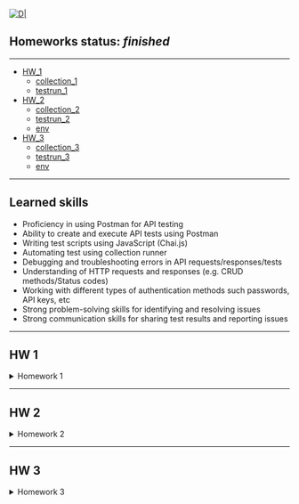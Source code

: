 [![D|](https://lentux-informatica.com/wp-content/uploads/2018/05/postman-logo.png)](https://www.postman.com/)
## __Homeworks status:__ _finished_
---
-  [HW_1](#hw_1)
    - [collection_1][hw1col_link]
    - [testrun_1][hw1test_link]
- [HW_2](#hw_2)
    - [collection_2][hw2col_link]
    - [testrun_2][hw2test_link]
    - [env][hw2env_link]
- [HW_3](#hw_3)
    - [collection_3][hw3col_link]
    - [testrun_3][hw3test_link]
    - [env][hw3env_link]
--- 

## Learned skills

-   Proficiency in using Postman for API testing 
-   Ability to create and execute API tests using Postman 
-   Writing test scripts using JavaScript (Chai.js)
-   Automating test using collection runner
-   Debugging and troubleshooting errors in API requests/responses/tests
-   Understanding of HTTP requests and responses (e.g. CRUD methods/Status codes)
-   Working with different types of authentication methods such passwords, API keys, etc
-   Strong problem-solving skills for identifying and resolving issues
-   Strong communication skills for sharing test results and reporting issues

---

## HW 1 <a name="hw_1"></a>

<details>
<summary>Homework 1</summary>

*Main task: Создать запросы в Postman.*
```javascript
Protocol: http
IP: **
Port: 5005
```

```javascript
EP_1
Method: GET
EndPoint: /get_method
    request url params: 
    name: str
    age: int
        response: 
        [   “Str”,
            “Str”]
```

```javascript
EP_2
Method: POST
EndPoint: /user_info_3
request form data: 
 name: str
 age: int
 salary: int

response: 
{'name': name,
          'age': age,
          'salary': salary,
          'family': {'children': [['Alex', 24], ['Kate', 12]],
                     'u_salary_1_5_year': salary * 4}}
```

```javascript
EP_3
Method: GET
EndPoint: /object_info_1
request url params: 
 name: str
 age: int
 weight: int

response: 
{'name': name,
          'age': age,
          'daily_food': weight * 0.012,
          'daily_sleep': weight * 2.5}
```

```javascript
EP_4
Method: GET
EndPoint: /object_info_2
request url params: 
 name: str
 age: int
 salary: int

response: 
{'start_qa_salary': salary,
          'qa_salary_after_6_months': salary * 2,
          'qa_salary_after_12_months': salary * 2.7,
          'qa_salary_after_1.5_year': salary * 3.3,
          'qa_salary_after_3.5_years': salary * 3.8,
          'person': {'u_name': [user_name, salary, age],
                     'u_age': age,
                     'u_salary_5_years': salary * 4.2}
          }
```

```javascript
EP_5
Method: GET
EndPoint: /object_info_3
request url params: 
 name: str
 age: int
 salary: int

response: 
{'name': name,
          'age': age,
          'salary': salary,
          'family': {'children': [['Alex', 24], ['Kate', 12]],
                     'pets': {'cat':{'name':'Sunny',
                                     'age': 3},
                              'dog':{'name':'Luky',
                                     'age': 4}},
                     'u_salary_1_5_year': salary * 4}
          }
```

```javascript
EP_6
Method: GET
EndPoint: /object_info_4
request url params: 
 name: str
 age: int
 salary: int

response: 
{'name': name,
          'age': int(age),
          'salary': [salary, str(salary * 2), str(salary * 3)]}
```

```javascript
EP_7
Method: POST
EndPoint: /user_info_2
request form data: 
 name: str
 age: int
 salary: int

response: 
{'start_qa_salary': salary,
          'qa_salary_after_6_months': salary * 2,
          'qa_salary_after_12_months': salary * 2.7,
          'qa_salary_after_1.5_year': salary * 3.3,
          'qa_salary_after_3.5_years': salary * 3.8,
          'person': {'u_name': [user_name, salary, age],
                     'u_age': age,
                     'u_salary_5_years': salary * 4.2}
          }
```
<details>
<summary>Screen_RunClc</summary>
[![D|](https://github.com/Foxive/Postman/blob/main/Postman.HW_1_RunClc.png?raw=true)]
</details>
</details>

---
## HW 2 <a name="hw_2"></a>

<details>
<summary>Homework 2</summary>

*Main tasks:* 
* Отправить запрос
* Проверить статус код (== 200)
* Проверить доп. параметры с помощью тестов

<details>
<summary>Screen_RunClc</summary>
[![D|](https://github.com/Foxive/Postman/blob/main/Postman.HW_2_RunClc.png?raw=true)]
</details>

<details>
<summary>Tasks</summary>
<details>
<summary>Task 1 (EP_1)</summary>

```javascript
{{url}}/first
1. Отправить запрос.
2. Статус код 200
3. Проверить, что в body приходит правильный string.
```

</details>
<details>
<summary>Task 2 (EP_2)</summary>

```javascript
{{url}}/user_info_3
1. Отправить запрос.
2. Статус код 200
3. Спарсить response body в json.
4. Проверить, что name в ответе равно name s request (name вбить руками.)
5. Проверить, что age в ответе равно age s request (age вбить руками.)
6. Проверить, что salary в ответе равно salary s request (salary вбить руками.)
7. Спарсить request.
8. Проверить, что name в ответе равно name s request (name забрать из request.)
9. Проверить, что age в ответе равно age s request (age забрать из request.)
10. Проверить, что salary в ответе равно salary s request (salary забрать из request.)
11. Вывести в консоль параметр family из response.
12. Проверить что u_salary_1_5_year в ответе равно salary*4 (salary забрать из request)
```

</details>
<details>
<summary>Task 3 (EP_3)</summary>

```javascript
{{url}}/object_info_3
1. Отправить запрос.
2. Статус код 200
3. Спарсить response body в json.
4. Спарсить request.
5. Проверить, что name в ответе равно name s request (name забрать из request.)
6. Проверить, что age в ответе равно age s request (age забрать из request.)
7. Проверить, что salary в ответе равно salary s request (salary забрать из request.)
8. Вывести в консоль параметр family из response.
9. Проверить, что у параметра dog есть параметры name.
10. Проверить, что у параметра dog есть параметры age.
11. Проверить, что параметр name имеет значение Luky.
12. Проверить, что параметр age имеет значение 4.
```

</details>
<details>
<summary>Task 4 (EP_4)</summary>

```javascript
{{url}}/object_info_4
1. Отправить запрос.
2. Статус код 200
3. Спарсить response body в json.
4. Спарсить request.
5. Проверить, что name в ответе равно name s request (name забрать из request.)
6. Проверить, что age в ответе равно age из request (age забрать из request.)
7. Вывести в консоль параметр salary из request.
8. Вывести в консоль параметр salary из response.
9. Вывести в консоль 0-й элемент параметра salary из response.
10. Вывести в консоль 1-й элемент параметра salary параметр salary из response.
11. Вывести в консоль 2-й элемент параметра salary параметр salary из response.
12. Проверить, что 0-й элемент параметра salary равен salary из request (salary забрать из request.)
13. Проверить, что 1-й элемент параметра salary равен salary*2 из request (salary забрать из request.)
14. Проверить, что 2-й элемент параметра salary равен salary*3 из request (salary забрать из request.)
15. Создать в окружении переменную name
16. Создать в окружении переменную age
17. Создать в окружении переменную salary
18. Передать в окружение переменную name
19. Передать в окружение переменную age
20. Передать в окружение переменную salary
21. Написать цикл который выведет в консоль по порядку элементы списка из параметра salary.
```

</details>
<details>
<summary>Task 5 (EP_5)</summary>

```javascript
{{url}}/user_info_2
1. Вставить параметр salary из окружения в request
2. Вставить параметр age из окружения в age
3. Вставить параметр name из окружения в name
4. Отправить запрос.
5. Статус код 200
6. Спарсить response body в json.
7. Спарсить request.
8. Проверить, что json response имеет параметр start_qa_salary
9. Проверить, что json response имеет параметр qa_salary_after_6_months
10. Проверить, что json response имеет параметр qa_salary_after_12_months
11. Проверить, что json response имеет параметр qa_salary_after_1.5_year
12. Проверить, что json response имеет параметр qa_salary_after_3.5_years
13. Проверить, что json response имеет параметр person
14. Проверить, что параметр start_qa_salary равен salary из request (salary забрать из request.)
15. Проверить, что параметр qa_salary_after_6_months равен salary*2 из request (salary забрать из request.)
16. Проверить, что параметр qa_salary_after_12_months равен salary*2.7 из request (salary забрать из request.)
17. Проверить, что параметр qa_salary_after_1.5_year равен salary*3.3 из request (salary забрать из request.)
18. Проверить, что параметр qa_salary_after_3.5_years равен salary*3.8 из request (salary забрать из request.)
19. Проверить, что в параметре person, 1-й элемент из u_name равен salary из request (salary забрать из request.)
20. Проверить, что что параметр u_age равен age из request (age забрать из request.)
21. Проверить, что параметр u_salary_5_years равен salary*4.2 из request (salary забрать из request.)
22. ***Написать цикл который выведет в консоль по порядку элементы списка из параметра person.
```

</details>
</details>


<details>
<summary>Code</summary>
<details>
<summary>Task 1 (EP_1)</summary>

```javascript
// Парсим ответ
var testBody = pm.response.text();
// 2. Статус код 200
pm.test("Status code is 200", function () {
    pm.response.to.have.status(200);
});
// 3. Проверить, что в body приходит правильный string.
pm.test("Body matches string", function () {
    pm.expect(pm.response.text()).to.include("This is the first responce from server!ss");
});
pm.test("Body is correct", function () {
    pm.response.to.have.body(testBody);
});
```

</details>
<details>
<summary>Task 2 (EP_2)</summary>

```javascript
// 2. Статус код 200
pm.test("Status code is 200", function () {
    pm.response.to.have.status(200);
});
// 3. Спарсить response body в json.
const responseJson = pm.response.json();
// 4. Проверить, что name в ответе равно name s request (name вбить руками.)
pm.test("Person is John", () => {
  pm.expect(responseJson.name).to.eql("John");
});
// 5. Проверить, что age в ответе равно age s request (age вбить руками.)
pm.test("Age is 25", () => {
  pm.expect(responseJson.age).to.eql+(25);
});
// 6. Проверить, что salary в ответе равно salary s request (salary вбить руками.)
pm.test("Salary is 1000", () => {
  pm.expect(responseJson.salary).to.eql(1000);
});
// 7. Спарсить request.
var requestdata = request.data;
// 8. Проверить, что name в ответе равно name s request (name забрать из request.)
pm.test("Person name is valid", () => {
  pm.expect(responseJson.name).to.eql(requestdata.name);
});
// 9. Проверить, что age в ответе равно age s request (age забрать из request.)
pm.test("Person age is valid", () => {
  pm.expect(responseJson.age).to.eql(requestdata.age);
});
// 10. Проверить, что salary в ответе равно salary s request (salary забрать из request.)
pm.test("Person salary is valid", () => {
  pm.expect(responseJson.salary).to.eql(+requestdata.salary);
});
// 11. Вывести в консоль параметр family из response.
console.log (responseJson.family)
// 12. Проверить что u_salary_1_5_year в ответе равно salary*4 (salary забрать из request)
pm.test("Server logic works out multiplication", () => {
  pm.expect(responseJson.family.u_salary_1_5_year).to.eql(requestdata.salary*4);
});
```
</details>
<details>
<summary>Task 3 (EP_3)</summary>

```javascript
// 2. Статус код 200
pm.test("Status code is 200", function () {
    pm.response.to.have.status(200);
});
// 3. Спарсить response body в json.
const responseJson = pm.response.json();
// 4. Спарсить request
var requestdata = pm.request.url.query.toObject();
// 5. Проверить, что name в ответе равно name s request (name забрать из request.)
pm.test("Person name is valid", () => {
  pm.expect(responseJson.name).to.eql(requestdata.name);
});
// 6. Проверить, что age в ответе равно age s request (age забрать из request.)
pm.test("Person age is valid", () => {
  pm.expect(responseJson.age).to.eql(requestdata.age);
});
// 7. Проверить, что salary в ответе равно salary s request (salary забрать из request.)
pm.test("Person salary is valid", () => {
  pm.expect(responseJson.salary).to.eql(+requestdata.salary);
});
// 8. Вывести в консоль параметр family из response.
console.log (responseJson.family)
// 9. Проверить, что у параметра dog есть параметры name.
pm.test("Dog name is valid", () => {
  pm.expect(responseJson.family.pets.dog).to.have.property("name");
});
// 10. Проверить, что у параметра dog есть параметры age.
pm.test("Dog age is valid", () => {
  pm.expect(responseJson.family.pets.dog).to.have.property("age");
});
// 11. Проверить, что параметр name имеет значение Luky.
pm.test("Dog name is Luky", () => {
  pm.expect(responseJson.family.pets.dog.name).to.eql("Luky")
});
// 12. Проверить, что параметр age имеет значение 4.
pm.test("Dog age is 4", () => {
  pm.expect(responseJson.family.pets.dog.age).to.eql(4)
});
```
</details>
<details>
<summary>Task 4 (EP_4)</summary>

```javascript
// 2. Статус код 200
pm.test("Status code is 200", function () {
    pm.response.to.have.status(200);
});
// 3. Спарсить response body в json.
const responseJson = pm.response.json();
// 4. Спарсить request
var requestdata = pm.request.url.query.toObject();
// 5. Проверить, что name в ответе равно name s request (name забрать из request.)
pm.test("Person name is valid", () => {
  pm.expect(responseJson.name).to.eql(requestdata.name);
});
// 6. Проверить, что age в ответе равно age s request (age забрать из request.)
pm.test("Person age is valid", () => {
  pm.expect(responseJson.age).to.eql(+requestdata.age);
});
// 7. Вывести в консоль параметр salary из request.
console.log(requestdata.salary)
// 8. Вывести в консоль параметр salary из response.
console.log(responseJson.salary)
// 9. Вывести в консоль 0-й элемент параметра salary из response.
console.log(responseJson.salary[0])
// 10. Вывести в консоль 1-й элемент параметра salary параметр salary из response.
console.log(responseJson.salary[1])
// 11. Вывести в консоль 2-й элемент параметра salary параметр salary из response.
console.log(responseJson.salary[2])
// 12. Проверить, что 0-й элемент параметра salary равен salary из request (salary забрать из request.)
pm.test("Server response equal request ", () => {
  pm.expect(responseJson.salary[0]).to.eql(+requestdata.salary);
});
// 13. Проверить, что 1-й элемент параметра salary равен salary*2 из request (salary забрать из request.)
pm.test("Server response equal request ", () => {
  pm.expect(+responseJson.salary[1]).to.eql(requestdata.salary*2);
});
// 14. Проверить, что 2-й элемент параметра salary равен salary*3 из request (salary забрать из request.)
pm.test("Server response equal request ", () => {
  pm.expect(+responseJson.salary[2]).to.eql(requestdata.salary*3);
});
// 15. Создать в окружении переменную name
pm.environment.set("name", " ");
// 16. Создать в окружении переменную age
pm.environment.set("age", " ");
// 17. Создать в окружении переменную salary
pm.environment.set("salary", " ");
// 18. Передать в окружение переменную name
pm.environment.set("name", requestdata.name);
// 19. Передать в окружение переменную age
pm.environment.set("age", requestdata.age);
// 20. Передать в окружение переменную salary
pm.environment.set("salary", requestdata.salary);
// // 21. Написать цикл который выведет в консоль по порядку элементы списка из параметра salary.
var arr = responseJson.salary
console.log ('asd')
arr.forEach(function(item, i, arr) {
    console.log ('Текущий элемент списка: ', i, ' имеет значение =', item)
})
```
</details>
<details>
<summary>Task 5 (EP_5)</summary>

```javascript
// 5. Статус код 200
pm.test("Status code is 200", function () {
    pm.response.to.have.status(200);
});
// 6. Спарсить response body в json.
const responseJson = pm.response.json();
// // 7. Спарсить request
var requestdata = request.data
console.log(requestdata)
// // 8. Проверить, что json response имеет параметр start_qa_salary
pm.test("Json response have property start_qa_salary", () => {
  pm.expect(responseJson).to.have.property("start_qa_salary")
});
// 9. Проверить, что json response имеет параметр qa_salary_after_6_months
pm.test("Json response have property qa_salary_after_6_months", () => {
  pm.expect(responseJson).to.have.property("qa_salary_after_6_months")
});
// 10. Проверить, что json response имеет параметр qa_salary_after_12_months
pm.test("Json response have property qa_salary_after_12_months", () => {
  pm.expect(responseJson).to.have.property("qa_salary_after_12_months")
});
// 11. Проверить, что json response имеет параметр qa_salary_after_1.5_year
pm.test("Json response have property qa_salary_after_1.5_year", () => {
  pm.expect(responseJson).to.have.property("qa_salary_after_1.5_year")
});
// 12. Проверить, что json response имеет параметр qa_salary_after_3.5_years
pm.test("Json response have property qa_salary_after_3.5_years", () => {
  pm.expect(responseJson).to.have.property("qa_salary_after_3.5_years")
});
// 13. Проверить, что json response имеет параметр person
pm.test("Json response have property person", () => {
  pm.expect(responseJson).to.have.property("person")
});
// 14. Проверить, что параметр start_qa_salary равен salary из request (salary забрать из request.)
pm.test("Param response start_qa_salary eql salary from request", () => {
    pm.expect(responseJson.start_qa_salary).to.eql(+requestdata.salary);
});
// 15. Проверить, что параметр qa_salary_after_6_months равен salary*2 из request (salary забрать из request.)
pm.test("Param response qa_salary_after_6_months eql salary*2 from request", () => {
    pm.expect(responseJson.qa_salary_after_6_month).to.eql+(requestdata.salary*2);
});
// 16. Проверить, что параметр qa_salary_after_12_months равен salary*2.7 из request (salary забрать из request.)
pm.test("Param response qa_salary_after_12_months eql salary*2 from request", () => {
    pm.expect(responseJson.qa_salary_after_12_month).to.eql+(requestdata.salary*2.7);
});
// 17. Проверить, что параметр qa_salary_after_1.5_year равен salary*3.3 из request (salary забрать из request.)
pm.test("Param response qa_salary_after_1.5_years eql salary*2 from request", () => {
    pm.expect(responseJson["qa_salary_after_1.5_years"]).to.eql+(requestdata.salary*3.3);
});
// 18. Проверить, что параметр qa_salary_after_3.5_years равен salary*3.8 из request (salary забрать из request.)
pm.test("Param response qa_salary_after_3.5_years eql salary*2 from request", () => {
    pm.expect(responseJson["qa_salary_after_3.5_years"]).to.eql+(requestdata.salary*3.8);
});
// 19. Проверить, что в параметре person, 1-й элемент из u_name равен salary из request (salary забрать из request.)
pm.test("1st element in param person from u_name = salary", () => {
    pm.expect(responseJson.person.u_name[1]).to.eql+(requestdata.salary);
});
// 20. Проверить, что что параметр u_age равен age из request (age забрать из request.)
pm.test("Param age from u_name = age", () => {
    pm.expect(responseJson.person.u_name[2]).to.eql+(requestdata.age);
});
// 21. Проверить, что параметр u_salary_5_years равен salary*4.2 из request (salary забрать из request.)
pm.test("Param u_salary_5_years", () => {
    pm.expect(responseJson.person.u_salary_5_years).to.eql+(requestdata.salary*4.2);
});
// 22. ***Написать цикл который выведет в консоль по порядку элементы списка из параметра person.
for (i in responseJson.person) {
 console.log('Element: ', responseJson.person[i]);
}
```

</details>
</details>
</details>

---

## HW 3 <a name="hw_3"></a>
<details>
<summary>Homework 3</summary>


*Main tasks:* 
*  Отправить запрос
*  Получить токен
*  Проверить доп. параметры с помощью тестов


<details>
<summary>Screen_RunClc</summary>

[![D|](https://github.com/Foxive/Postman/blob/main/Postman.HW_3_RunClc.png?raw=true)]

</details>

<details>
<summary>Tasks</summary>
<details>
<summary>Task 1 (EP_1)</summary>

```javascript
POST
{{url}}/login
login : str (кроме /)
password : str
Приходящий токен необходимо передать во все остальные запросы.
```

</details>
<details>
<summary>Task 2 (EP_2)</summary>

```javascript
{{url}}/user_info
    req. (RAW JSON)
    POST
    age: int
    salary: int
    name: str
    auth_token
    resp.
    {'start_qa_salary':salary,
    'qa_salary_after_6_months': salary * 2,
    'qa_salary_after_12_months': salary * 2.9,
    'person': {'u_name':[user_name, salary, age],
                                'u_age':age,
                                'u_salary_1.5_year': salary * 4}
                                }
Тесты:
1) Статус код 200
2) Проверка структуры json в ответе.
3) В ответе указаны коэффициенты умножения salary, напишите тесты по проверке правильности результата перемножения на коэффициент.
4) Достать значение из поля 'u_salary_1.5_year' и передать в поле salary запроса {{url}}/get_test_user

```
</details>
<details>
<summary>Task 3 (EP_3)</summary>

```javascript
{{url}}/new_data
    req.
    POST
    age: int
    salary: int
    name: str
    auth_token
    Resp.
    {'name':name,
    'age': int(age),
    'salary': [salary, str(salary*2), str(salary*3)]}
Тесты:
1) Статус код 200
2) Проверка структуры json в ответе.
3) В ответе указаны коэффициенты умножения salary, напишите тесты по проверке правильности результата перемножения на коэффициент.
4) проверить, что 2-й элемент массива salary больше 1-го и 0-го

```
</details>
<details>
<summary>Task 4 (EP_4)</summary>

```javascript
 {{url}}/test_pet_info    
    req.
    POST
    age: int
    weight: int
    name: str
    auth_token
    Resp.  
    {'name': name,
    'age': age,
    'daily_food':weight * 0.012,
    'daily_sleep': weight * 2.5}
Тесты:
1) Статус код 200
2) Проверка структуры json в ответе.
3) В ответе указаны коэффициенты умножения weight, напишите тесты по проверке правильности результата перемножения на коэффициент.
```
</details>
<details>
<summary>Task 5 (EP_5)</summary>

```javascript
{{url}}/get_test_user
    req.
    POST
    age: int
    salary: int
    name: str
    auth_token

    Resp.
    {'name': name,
    'age':age,
    'salary': salary,
    'family':{'children':[['Alex', 24],['Kate', 12]],
    'u_salary_1.5_year': salary * 4}
    }
Тесты:
1) Статус код 200
2) Проверка структуры json в ответе.
3) Проверить что занчение поля name = значению переменной name из окружения
4) Проверить что занчение поля age в ответе соответсвует отправленному в запросе значению поля age
```

</details>
<details>
<summary>Task 6 (EP_6)</summary>

```javascript
{{url_alt}}/currency
    req.
    POST
    auth_token
    Resp. Передаётся список массив объектов.
    [
    {"Cur_Abbreviation": str,
    "Cur_ID": int,
    "Cur_Name": str
    }
    …
    {"Cur_Abbreviation": str,
    "Cur_ID": int,
    "Cur_Name": str
    }]
Тесты:
1) Можете взять любой объект из присланного списка, используйте js random.
В объекте возьмите Cur_ID и передать через окружение в следующий запрос.
```

</details>
<details>
<summary>Task 7 (EP_7)</summary>

```javascript
{{url_alt}}/curr_byn
    req.
    POST
    auth_token
    curr_code: int
    Resp.
    {
        "Cur_Abbreviation": str
        "Cur_ID": int,
        "Cur_Name": str,
        "Cur_OfficialRate": float,
        "Cur_Scale": int,
        "Date": str
}
Тесты:
1) Статус код 200
2) Проверка структуры json в ответе.
```

</details>
<details>
<summary>Task 7** (EP_7(js)</summary>

```javascript
1) получить список валют
2) итерировать список валют
3) в каждой итерации отправлять запрос на сервер для получения курса каждой валюты
4) если возвращается 500 код, переходим к следующей итреации
5) если получаем 200 код, проверяем response json на наличие поля "Cur_OfficialRate"
6) если поле есть, пишем в консоль инфу про фалюту в виде response
{
    "Cur_Abbreviation": str
    "Cur_ID": int,
    "Cur_Name": str,
    "Cur_OfficialRate": float,
    "Cur_Scale": int,
    "Date": str
}
7) переходим к следующей итерации
```
</details>
</details>

<details>
<summary> Code </summary>
<details>
<summary>Task 1 (EP_1)</summary>

```javascript
pm.test("Status code is 200", function () {
    pm.response.to.have.status(200);
});
// parse token from response
let token = pm.response.json().token
// set token_env var
pm.environment.set("token", token);
```

</details>
<details>
<summary>Task 2 (EP_2)</summary>

```javascript
// 1) Статус код 200
pm.test("Status code is 200", function () {
    pm.response.to.have.status(200);
});
// 2) Проверка структуры json в ответе.
let request_raw = JSON.parse(pm.request.body.raw)
let schema = {
    "type": "object",
    "required": [
        "person",
        "qa_salary_after_12_months",
        "qa_salary_after_6_months",
        "start_qa_salary"
    ],
    "properties": {
        "person": {
            "type": "object",
            "required" : [
                "u_age",
                "u_name",
                "u_salary_1_5_year"
            ],
            "properties":{
                "u_age": {"type" : "integer"},
                "u_name": {"type": "array"},
                "u_salary_1_5_year": {"type": "integer"},
                "u_salary": {"type": "integer"
                }
            }
        },
        "qa_salary_after_12_months": {"type": "number"},
        "qa_salary_after_6_months": {"type": "integer"},
        "start_qa_salary": {"type": "integer"}
    }
}
pm.test("Scheme is correct", function () {
    pm.response.to.have.jsonSchema(schema)
});
// 3) В ответе указаны коэффициенты умножения salary, напишите тесты по проверке правильности результата перемножения на коэффициент.
let respJson = pm.response.json()
pm.test("Server logic (multiplication factor) works ", function () {
        pm.expect(respJson.person.u_salary_1_5_year).to.eql(request_raw.salary*4),
        pm.expect(respJson.start_qa_salary).to.eql(request_raw.salary),
        pm.expect(respJson.qa_salary_after_12_months).to.eql(request_raw.salary*2.9),
        pm.expect(respJson.qa_salary_after_6_months).to.eql(request_raw.salary*2)
});
// 4) Достать значение из поля 'u_salary_1.5_year' и передать в поле salary запроса {{url}}/get_test_user
pm.environment.set("salary_get_test_user", respJson.person.u_salary_1_5_year);
```
</details>
<details>
<summary>Task 3 (EP_3)</summary>

```javascript
// 1) Статус код 200
pm.test("Status code is 200", function () {
    pm.response.to.have.status(200);
});
// 2) Проверка структуры json в ответе.
let schema = {
    "type": "object",
    "requred": [
        "age",
        "name",
        "salary"
    ],
    "properties": {
        "age" : {"type": "integer"},
        "name" : {"type": "string"},
        "salary" : {"type": "array"},
    }
}
pm.test("Scheme is correct", function () {
    pm.response.to.have.jsonSchema(schema)
});
// 3) В ответе указаны коэффициенты умножения salary, напишите тесты по проверке правильности результата перемножения на коэффициент.
let respJson = pm.response.json()
let request_raw = pm.request.body.formdata.get("salary")
pm.test("Server logic (multiplication factor) works ", function () {
        pm.expect(respJson.salary[0]).to.eql+(request_raw.salary),
        pm.expect(respJson.salary[1]).to.eql+(request_raw.salary*2),
        pm.expect(respJson.salary[2]).to.eql+(request_raw.salary*3)
});
// 4) проверить, что 2-й элемент массива salary больше 1-го и 0-го
pm.test("2nd array element > 1 and 0 ", function () {
        pm.expect(respJson.salary[2]).to.gt+(respJson.salary[0])
        pm.expect(+respJson.salary[2]).to.be.above(+respJson.salary[1])
});
```
</details>
<details>
<summary>Task 4 (EP_4)</summary>

```javascript
// 1) Статус код 200
pm.test("Status code is 200", function () {
    pm.response.to.have.status(200);
});
// 2) Проверка структуры json в ответе.
let schema = {
    "type": "object",
    "requred": [
        "age",
        "name",
        "daily_food",
        "daily_sleep"
    ],
    "properties": {
        "age" : {"type": "integer"},
        "name" : {"type": "string"},
        "daily_food" : {"type": "number"},
        "daily_sleep" : {"type": "number"},
    }
}
pm.test("Scheme is correct", function () {
    pm.response.to.have.jsonSchema(schema)
});
// 3) В ответе указаны коэффициенты умножения weight, напишите тесты по проверке правильности результата перемножения на коэффициент.
let respJson = pm.response.json()
let request_raw = pm.request.body.formdata.get("weight")
pm.test("Server logic (multiplication weight factor) works ", function () {
        pm.expect(respJson.daily_food).to.eql(request_raw*0.012),
        pm.expect(respJson.daily_sleep).to.eql(request_raw*2.5)
});
```
</details>
<details>
<summary>Task 5 (EP_5)</summary>

```javascript
// 1) Статус код 200
pm.test("Status code is 200", function () {
    pm.response.to.have.status(200);
});
// 2) Проверка структуры json в ответе.
let schema = {
    "type": "object",
    "requred": [
        "age",
        "family",
        "name",
        "salary"
    ],
    "properties": {
        "age" : {"type": "string"},
        "family" : {"type": "object", "required": ["children", "u_salary_1_5_year" ], "properties": { "children" : { "type": "array"}, "u_salary_1_5_year" : {"type" : "integer"}}},
        "name" : {"type": "string"},
        "salary" : {"type": "integer"},
    }
}
pm.test("Scheme is correct", function () {
    pm.response.to.have.jsonSchema(schema)
});
// 3) Проверить что занчение поля name = значению переменной name из окружения
let respJson = pm.response.json()
// let request_raw = pm.request.body.formdata.get("weight")
pm.environment.set("name", "John");
pm.test("Resp name = var name from env ", function () {
        pm.expect(respJson.name).to.eql(pm.environment.get("name"))
});
// 4) Проверить что занчение поля age в ответе соответсвует отправленному в запросе значению поля age
pm.environment.set("age", 25);
pm.test("Resp age = var age from env ", function () {
        pm.expect(respJson.age).to.eql+(pm.environment.get("age"))
});
```

</details>
<details>
<summary>Task 6 (EP_6)</summary>

```javascript
function getRandomInt(max) {
  return Math.floor(Math.random() * max);
}
var random_num = getRandomInt(118)
// 1) Можете взять любой объект из присланного списка, используйте js random.
// В объекте возьмите Cur_ID и передать через окружение в следующий запрос.
//команда для отладки
// console.log(random_num)
// парсим ответ
let request_info = pm.response.json()
// забираем из ответа нужный рандомный айди
let Info_from_curr = request_info[random_num].Cur_ID
pm.environment.set("Cur_ID", Info_from_curr);
```

</details>
<details>
<summary>Task 7 (EP_7)</summary>

```javascript
// 1) Статус код 200
pm.test("Status code is 200", function () {
    pm.response.to.have.status(200);
});
// 2) Проверка структуры json в ответе.
let scheme = {
    "type": "object",
    "required": [ "Cur_Abbreviation", "Cur_ID", "Cur_Name", "Cur_OfficialRate", "Cur_Scale", "Date"],
    "properties": { "Cur_Abbreviation": {"type" : "string"}, "Cur_ID":{"type":"integer"}, "Cur_Name":{"type":"string"}, "Cur_OfficialRate":{"type":"number"}, "Cur_Scale":{"type":"integer"}, "Date":{"type": "string", "format": "date"}
    }
}
pm.test("Response json scheme is ok", function () {
    pm.response.to.have.jsonSchema(scheme)
});
```

</details>
<details>
<summary>Task 7** (EP_7(js)</summary>

```javascript
// 1) получить список валют
// 2) итерировать список валют
// 3) в каждой итерации отправлять запрос на сервер для получения курса каждой валюты
// 4) если возвращается 500 код, переходим к следующей итреации
// 5) если получаем 200 код, проверяем response json на наличие поля "Cur_OfficialRate"
// 6) если поле есть, пишем в консоль инфу про фалюту в виде response
// {
//     "Cur_Abbreviation": str
//     "Cur_ID": int,
//     "Cur_Name": str,
//     "Cur_OfficialRate": float,
//     "Cur_Scale": int,
//     "Date": str
// }
// 7) переходим к следующей итерации
var info = pm.response.json()
let data1 = info.length
for (var index = 0; index < data1; index++){
    var new_id = info[index].Cur_ID
    var connection = {
    url: pm.environment.get("url_alt")+'/curr_byn',
    method: 'POST',
    header: {'Postman-Token': '23a390b7-9bb2-4ddb-8715-b9d3240a49bd', 
            'Content-Type':'multipart/form-data boundary=--------------------------924870078785244570813508', 
            'Content-Length':'278'}, 
    body: {
        mode: 'formdata',
        formdata: [ {'key': 'auth_token', 'value': 123},
                    {'key': 'curr_code', 'value': new_id}
                 ]
        }
};
     pm.sendRequest(connection, function (err, res) {
                if(res.code == 200){
                var jsonData = res.json();
                    if(pm.expect(jsonData).to.have.any.keys("Cur_OfficialRate")){
                    console.log(jsonData);}
                }})}
```

</details>
</details>





[//]: # (Reference links)
[hw1test_link]: <https://github.com/Foxive/Postman/tree/main/Postman.HW_1.postman_test_run.json>
[hw1col_link]: <https://github.com/Foxive/Postman/tree/main/Postman.HW_1.postman_collection.json>
[hw2test_link]: <https://github.com/Foxive/Postman/tree/main/Postman.HW_2.postman_test_run.json>
[hw2col_link]: <https://github.com/Foxive/Postman/tree/main/Postman.HW_2.postman_collection.json>
[hw2env_link]: <https://github.com/Foxive/Postman/tree/main/HW_2.postman_environment.json>
[hw3col_link]: <https://github.com/Foxive/Postman/tree/main/Postman.HW_3.postman_collection.json>
[hw3test_link]: <https://github.com/Foxive/Postman/tree/main/Postman.HW_3.postman_test_run.json>
[hw3env_link]: <https://github.com/Foxive/Postman/tree/main/HW_3.postman_environment.json>

